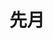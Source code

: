 ---
title: 先月
description: 上个月
kana: せんげつ
pronunciation: senngetsu
tone: ①
type: 名词
pubDate: 2024-08-21 00:00:30
lessonIndex: 5
---